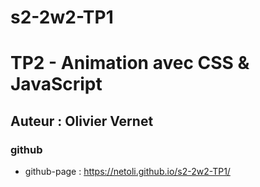 # s2-2w2-TP1
# TP2 - Animation avec CSS & JavaScript
## Auteur : Olivier Vernet
### github
- github-page :  https://netoli.github.io/s2-2w2-TP1/
